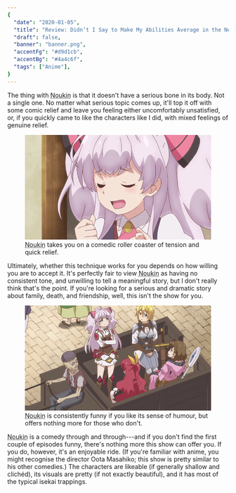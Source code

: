 ```yaml
---
{
  "date": "2020-01-05",
  "title": "Review: Didn’t I Say to Make My Abilities Average in the Next Life?!",
  "draft": false,
  "banner": "banner.png",
  "accentFg": "#d9d1cb",
  "accentBg": "#4a4c6f",
  "tags": ["Anime"],
}
---
```


The thing with <abbr title="Didn’t I Say to Make My Abilities Average in the Next Life?!">Noukin</abbr> is that it doesn't have a serious bone in its body. Not a single one. No matter what serious topic comes up, it'll top it off with some comic relief and leave you feeling either uncomfortably unsatisfied, or, if you quickly came to like the characters like I did, with mixed feelings of genuine relief.

<figure>
<img src="1.png" alt="A close-up of Mile, the show's purple-haired protagonist, looking relieved." />
<figcaption><abbr title="Didn’t I Say to Make My Abilities Average in the Next Life?!">Noukin</abbr> takes you on a comedic roller coaster of tension and quick relief.</figcaption>
</figure>

Ultimately, whether this technique works for you depends on how willing you are to accept it. It's perfectly fair to view <abbr title="Didn’t I Say to Make My Abilities Average in the Next Life?!">Noukin</abbr> as having no consistent tone, and unwilling to tell a meaningful story, but I don't really think that's the point. If you're looking for a serious and dramatic story about family, death, and friendship, well, this isn't the show for you.

<figure>
<img src="2.png" alt="A top-down, almost isometric, shot of the four main characters (Mile, Reina, Mavis, Pauline, from left to right), on an open-back horse-drawn cart. An old man is driving the cart. The protagonist, Mile, is standing with her arms crossed, looking pleased with herself, while the other four look at her." />
<figcaption><abbr title="Didn’t I Say to Make My Abilities Average in the Next Life?!">Noukin</abbr> is consistently funny if you like its sense of humour, but offers nothing more for those who don't.</figcaption>
</figure>

<abbr title="Didn’t I Say to Make My Abilities Average in the Next Life?!">Noukin</abbr> is a comedy through and through---and if you don't find the first couple of episodes funny, there's nothing more this show can offer you. If you do, however, it's an enjoyable ride. (If you're familiar with anime, you might recognise the director Oota Masahiko; this show is pretty similar to his other comedies.) The characters are likeable (if generally shallow and clichéd), its visuals are pretty (if not exactly beautiful), and it has most of the typical isekai trappings.
